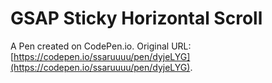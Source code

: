# GSAP Sticky Horizontal Scroll

A Pen created on CodePen.io. Original URL: [https://codepen.io/ssaruuuu/pen/dyjeLYG](https://codepen.io/ssaruuuu/pen/dyjeLYG).

